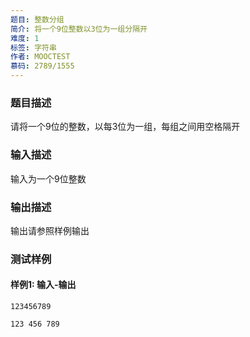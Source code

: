 ```yaml
---
题目: 整数分组
简介: 将一个9位整数以3位为一组分隔开
难度: 1
标签: 字符串
作者: MOOCTEST
慕码: 2789/1555
---
```


### 题目描述

请将一个9位的整数，以每3位为一组，每组之间用空格隔开

### 输入描述

输入为一个9位整数

### 输出描述

输出请参照样例输出

### 测试样例

#### 样例1: 输入-输出

```
123456789
```

```
123 456 789
```

